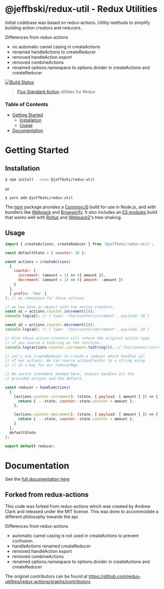 # @jeffbski/redux-util - Redux Utilities

Initial codebase was based on redux-actions. Utility methods to simplify building action creators and reducers.

Differences from redux-actions

- no automatic camel casing in createActions
- renamed handleActions to createReducer
- removed handleAction export
- removed combineActions
- renamed options.namespace to options.divider in createActions and createReducer

[![Build Status](https://travis-ci.org/jeffbski/redux-util.svg?branch=master)](https://travis-ci.org/jeffbski/redux-util)

> [Flux Standard Action](https://github.com/acdlite/flux-standard-action) utilities for Redux

### Table of Contents

- [Getting Started](#getting-started)
  - [Installation](#installation)
  - [Usage](#usage)
- [Documentation](#documentation)

# Getting Started

## Installation

```bash
$ npm install --save @jeffbski/redux-util
```

or

```
$ yarn add @jeffbski/redux-util
```

The [npm](https://www.npmjs.com) package provides a [CommonJS](http://webpack.github.io/docs/commonjs.html) build for use in Node.js, and with bundlers like [Webpack](http://webpack.github.io/) and [Browserify](http://browserify.org/). It also includes an [ES modules](http://jsmodules.io/) build that works well with [Rollup](http://rollupjs.org/) and [Webpack2](https://webpack.js.org)'s tree-shaking.

## Usage

```js
import { createActions, createReducer } from '@jeffbski/redux-util';

const defaultState = { counter: 10 };

const actions = createActions(
  {
    counter: {
      increment: (amount = 1) => ({ amount }),
      decrement: (amount = 1) => ({ amount: -amount })
    }
  },
  { prefix: 'foo' }
); // my namespace for these actions

// we now have an object with two action creators:
const a1 = actions.counter.increment(10);
console.log(a1); // { type: 'foo/counter/increment', payload: 10 }

const a2 = actions.counter.decrement(20);
console.log(a2); // { type: 'foo/counter/decrement', payload: 20 }

// Also these action creators will return the original action type
// if you coerce a toString on the function.
console.log(actions.counter.increment.toString()); // foo/counter/increment

// Let's use createReducer to create a reducer which handles all
// of our actions. We can coerce actionCreator to a string using
// [] in a key for our reducerMap.

// No switch statement needed here, reducer handles all the
// provided actions and the default.

const reducer = handleActions(
  {
    [actions.counter.increment]: (state, { payload: { amount } }) => {
      return { ...state, counter: state.counter + amount };
    },

    [actions.counter.decrement]: (state, { payload: { amount } }) => {
      return { ...state, counter: state.counter + amount };
    }
  },
  defaultState
);

export default reducer;
```

# Documentation

See the [full documentation here](./docs/README.md)

## Forked from redux-actions

This code was forked from redux-actions which was created by Andrew Clark and released under the MIT license. This was done to accommodate a different philosophy towards the api.

Differences from redux-actions

- automatic camel casing is not used in createActions to prevent confusion.
- handleActions renamed createReducer
- removed handleAction export
- removed combineActions
- renamed options.namespace to options.divider in createActions and createReducer

The original contributors can be found at https://github.com/redux-utilities/redux-actions/graphs/contributors
